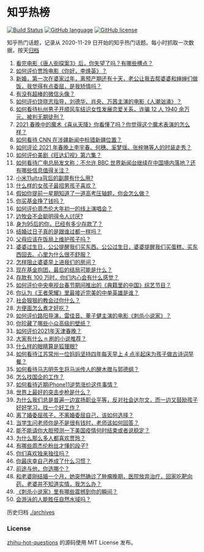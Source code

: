 # 知乎热榜
[![Build Status](https://github.com/ToWeLong/zhihu-hot-questions/workflows/CI/badge.svg)](https://github.com/ToWeLong/zhihu-hot-questions/actions)
[![GitHub language](https://img.shields.io/badge/language-golang-orange.svg)](https://golang.org/)
[![GitHub license](https://img.shields.io/github/license/ToWeLong/zhihu-hot-questions)](https://github.com/ToWeLong/zhihu-hot-questions/blob/main/LICENSE)

知乎热门话题，记录从 2020-11-29 日开始的知乎热门话题。每小时抓取一次数据，按天[归档](./archives)

<!-- BEGIN -->

1. [看完电影《唐人街探案3》后，你失望了吗？有哪些槽点？](https://www.zhihu.com/question/442574355)
1. [如何评价贾玲电影《你好，李焕英》？](https://www.zhihu.com/question/350520117)
1. [新婚，第一次在婆家过年，离预产期还有十天，老公让我去帮婆婆和婶婶们做饭，我觉得有点委屈，是我矫情吗？](https://www.zhihu.com/question/444053926)
1. [有没有超棒的微信头像？](https://www.zhihu.com/question/432712007)
1. [如何评价饶晓志指导，刘德华、肖央、万茜主演的电影《人潮汹涌》？](https://www.zhihu.com/question/443661027)
1. [如何看待杭州男子开顺风车结识女性发展恋爱关系，诈骗 12 人 1940 余万元，被判无期徒刑？](https://www.zhihu.com/question/443917776)
1. [2021 春晚中的魔术《喜从天降》你看懂了吗？你觉得这个魔术表演的怎么样？](https://www.zhihu.com/question/444004747)
1. [如何看待 CNN 在涉疆新闻中标错新疆位置？](https://www.zhihu.com/question/444080996)
1. [如何评论 2021 年春晚上李宇春、何穗、奚梦瑶、张梓琳等人的时装走秀？](https://www.zhihu.com/question/443978501)
1. [如何评价美剧《旺达幻视》第六集？](https://www.zhihu.com/question/444083641)
1. [如何看待广电总局发文称：不允许 BBC 世界新闻台继续在中国境内落地？还有哪些信息值得关注？](https://www.zhihu.com/question/444040251)
1. [小米11ultra背后的副屏有什么用?](https://www.zhihu.com/question/444063750)
1. [什么样的女孩子最招男孩子喜欢？](https://www.zhihu.com/question/356308668)
1. [假如你提前一星期知道了一道高考压轴题，你会怎么做？](https://www.zhihu.com/question/441336497)
1. [你买基金挣了钱吗？](https://www.zhihu.com/question/410574473)
1. [如何评价周杰伦大年初一的线上演唱会？](https://www.zhihu.com/question/444107810)
1. [边牧会不会聪明得令人讨厌?](https://www.zhihu.com/question/393601336)
1. [身为95后的你，已经有多少存款了？](https://www.zhihu.com/question/394458863)
1. [结婚过日子真的是跟谁过都一样吗？](https://www.zhihu.com/question/434106172)
1. [父母应该在饭局上维护孩子吗？](https://www.zhihu.com/question/419829368)
1. [婆婆过生日，公公提醒我们买东西。公公过生日，婆婆提醒我们买蛋糕、买东西回去。心里为什么很不舒服？](https://www.zhihu.com/question/308825931)
1. [怎样阻止婆婆早上进我们的房间？](https://www.zhihu.com/question/397638274)
1. [现在基金抱团，最后的结局可能是什么？](https://www.zhihu.com/question/438846560)
1. [存款有 100 万时，你们内心会有什么感觉？](https://www.zhihu.com/question/435393939)
1. [如何评价中央电视台春节期间推出的《典籍里的中国》综艺节目？](https://www.zhihu.com/question/444106315)
1. [你认为《王者荣耀》里最接近完美的中单英雄是谁？](https://www.zhihu.com/question/441413465)
1. [社会狠狠的教会过你什么？](https://www.zhihu.com/question/431538148)
1. [方便面怎么煮才好吃？](https://www.zhihu.com/question/286332661)
1. [如何评价路阳导演，雷佳音、董子健主演的电影《刺杀小说家》？](https://www.zhihu.com/question/442322197)
1. [你珍藏了哪些小众高级的壁纸？](https://www.zhihu.com/question/434424393)
1. [如何评价2021年天津春晚？](https://www.zhihu.com/question/443858013)
1. [大家有什么 n 刷的小说推荐？](https://www.zhihu.com/question/375441680)
1. [什么样的眼睛算是狐狸眼?](https://www.zhihu.com/question/299923465)
1. [如何看待江苏常州一位妈妈坚持四年每天早上 4 点半起床为孩子做古诗词早餐？](https://www.zhihu.com/question/443470170)
1. [如何看待马志明先生将马派传人的醒木赠与郭德纲？](https://www.zhihu.com/question/443856454)
1. [怎么找国企的工作？](https://www.zhihu.com/question/287580085)
1. [如何看待近期iPhone11逆势涨价这件事情？](https://www.zhihu.com/question/439628528)
1. [世界上最好的突击步枪是什么？](https://www.zhihu.com/question/443302547)
1. [为什么我们总是普遍一边宣扬职业平等，反对社会达尔文，而一边又鼓励孩子好好学习，找一个好工作？](https://www.zhihu.com/question/443552685)
1. [离了婚委屈孩子，不离婚委屈自己，该如何选择？](https://www.zhihu.com/question/439000359)
1. [当学生问老师你是不是很有钱时，老师该如何回答？](https://www.zhihu.com/question/438305748)
1. [能不能请你大胆预测一下美国疫情何时结束或者说稳定？](https://www.zhihu.com/question/440957753)
1. [为什么那么多人都喜欢贾玲？](https://www.zhihu.com/question/318141683)
1. [有哪些周杰伦粉丝才懂的段子?](https://www.zhihu.com/question/38146372)
1. [你们喜欢独来独往吗？](https://www.zhihu.com/question/439761145)
1. [你最庆幸自己养成了什么习惯？](https://www.zhihu.com/question/393200731)
1. [前途与他，你选哪个？](https://www.zhihu.com/question/441190417)
1. [和老婆刚结婚一个月，她突然确诊了肿瘤晚期，医院放弃治疗，回家吃靶向药，老婆并不知道实情，我怎么办？](https://www.zhihu.com/question/443414127)
1. [《刺杀小说家》里有哪些震撼到你的瞬间？](https://www.zhihu.com/question/315928062)
1. [会游泳的人能胜任自然水域吗？](https://www.zhihu.com/question/308185916)

<!-- END -->

历史归档 [./archives](./archives)


### License
[zhihu-hot-questions](https://github.com/towelong/zhihu-hot-questions) 的源码使用 MIT License 发布。